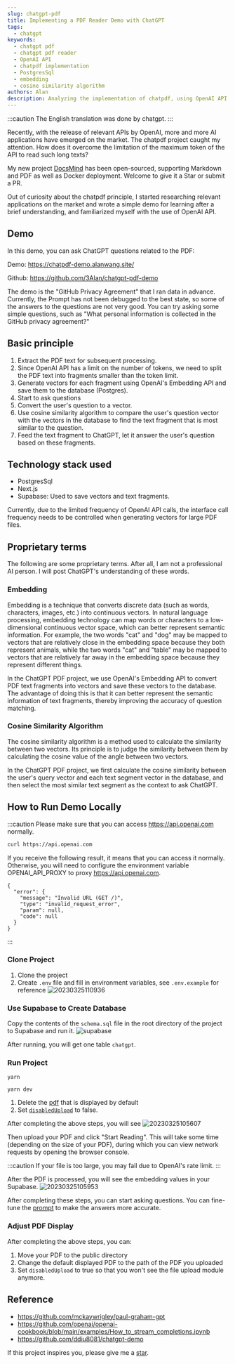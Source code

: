 ```yaml
---
slug: chatgpt-pdf
title: Implementing a PDF Reader Demo with ChatGPT
tags:
  - chatgpt
keywords:
  - chatgpt pdf
  - chatgpt pdf reader
  - OpenAI API
  - chatpdf implementation
  - PostgresSql
  - embedding
  - cosine similarity algorithm
authors: Alan
description: Analyzing the implementation of chatpdf, using OpenAI API to convert PDF text fragments into vectors, and using cosine similarity algorithm to match user questions and text fragments, thus implementing Q&A for long texts.
---
```


:::caution
The English translation was done by chatgpt.
:::

Recently, with the release of relevant APIs by OpenAI, more and more AI applications have emerged on the market. The chatpdf project caught my attention. How does it overcome the limitation of the maximum token of the API to read such long texts?

<!--truncate-->

My new project [DocsMind](https://github.com/3Alan/DocsMind) has been open-sourced, supporting Markdown and PDF as well as Docker deployment. Welcome to give it a Star or submit a PR.

Out of curiosity about the chatpdf principle, I started researching relevant applications on the market and wrote a simple demo for learning after a brief understanding, and familiarized myself with the use of OpenAI API.

## Demo

In this demo, you can ask ChatGPT questions related to the PDF:

Demo: https://chatpdf-demo.alanwang.site/

Github: https://github.com/3Alan/chatgpt-pdf-demo

The demo is the "GitHub Privacy Agreement" that I ran data in advance. Currently, the Prompt has not been debugged to the best state, so some of the answers to the questions are not very good. You can try asking some simple questions, such as "What personal information is collected in the GitHub privacy agreement?"

## Basic principle

1. Extract the PDF text for subsequent processing.
2. Since OpenAI API has a limit on the number of tokens, we need to split the PDF text into fragments smaller than the token limit.
3. Generate vectors for each fragment using OpenAI's Embedding API and save them to the database (Postgres).
4. Start to ask questions
5. Convert the user's question to a vector.
6. Use cosine similarity algorithm to compare the user's question vector with the vectors in the database to find the text fragment that is most similar to the question.
7. Feed the text fragment to ChatGPT, let it answer the user's question based on these fragments.

## Technology stack used

- PostgresSql
- Next.js
- Supabase: Used to save vectors and text fragments.

Currently, due to the limited frequency of OpenAI API calls, the interface call frequency needs to be controlled when generating vectors for large PDF files.

## Proprietary terms

The following are some proprietary terms. After all, I am not a professional AI person. I will post ChatGPT's understanding of these words.

### Embedding

Embedding is a technique that converts discrete data (such as words, characters, images, etc.) into continuous vectors. In natural language processing, embedding technology can map words or characters to a low-dimensional continuous vector space, which can better represent semantic information. For example, the two words "cat" and "dog" may be mapped to vectors that are relatively close in the embedding space because they both represent animals, while the two words "cat" and "table" may be mapped to vectors that are relatively far away in the embedding space because they represent different things.

In the ChatGPT PDF project, we use OpenAI's Embedding API to convert PDF text fragments into vectors and save these vectors to the database. The advantage of doing this is that it can better represent the semantic information of text fragments, thereby improving the accuracy of question matching.

### Cosine Similarity Algorithm

The cosine similarity algorithm is a method used to calculate the similarity between two vectors. Its principle is to judge the similarity between them by calculating the cosine value of the angle between two vectors.

In the ChatGPT PDF project, we first calculate the cosine similarity between the user's query vector and each text segment vector in the database, and then select the most similar text segment as the context to ask ChatGPT.

## How to Run Demo Locally

:::caution
Please make sure that you can access https://api.openai.com normally.

```bash
curl https://api.openai.com
```

If you receive the following result, it means that you can access it normally. Otherwise, you will need to configure the environment variable OPENAI_API_PROXY to proxy https://api.openai.com.

```
{
  "error": {
    "message": "Invalid URL (GET /)",
    "type": "invalid_request_error",
    "param": null,
    "code": null
  }
}

```

:::

### Clone Project

1. Clone the project
2. Create `.env` file and fill in environment variables, see `.env.example` for reference
   ![20230325110936](https://raw.githubusercontent.com/3Alan/images/master/img/20230325110936.png)

### Use Supabase to Create Database

Copy the contents of the `schema.sql` file in the root directory of the project to Supabase and run it.
![supabase](https://raw.githubusercontent.com/3Alan/images/master/img/img20230325104103.png)

After running, you will get one table `chatgpt`.

### Run Project

```
yarn
```

```
yarn dev
```

1. Delete the [pdf](https://github.com/3Alan/chatgpt-pdf-demo/blob/main/src/pages/index.tsx#LL45C51-L45C72) that is displayed by default
2. Set [`disabledUpload`](https://github.com/3Alan/chatgpt-pdf-demo/blob/7c8daa32a9d2450f037224a06cc821ff682f5c36/src/pages/index.tsx#L46) to false.

After completing the above steps, you will see
![20230325105607](https://raw.githubusercontent.com/3Alan/images/master/img/img20230325105607.png)

Then upload your PDF and click "Start Reading". This will take some time (depending on the size of your PDF), during which you can view network requests by opening the browser console.

:::caution
If your file is too large, you may fail due to OpenAI's rate limit.
:::

After the PDF is processed, you will see the embedding values in your Supabase.
![20230325105953](https://raw.githubusercontent.com/3Alan/images/master/img/img20230325105953.png)

After completing these steps, you can start asking questions. You can fine-tune the [prompt](https://github.com/3Alan/chatgpt-pdf-demo/blob/588135cc265eb702b39d9ee9a853264173c45dc5/src/utils/openaiStream.ts#L19) to make the answers more accurate.

### Adjust PDF Display

After completing the above steps, you can:

1. Move your PDF to the public directory
2. Change the default displayed PDF to the path of the PDF you uploaded
3. Set `disabledUpload` to true so that you won't see the file upload module anymore.

## Reference

- https://github.com/mckaywrigley/paul-graham-gpt
- https://github.com/openai/openai-cookbook/blob/main/examples/How_to_stream_completions.ipynb
- https://github.com/ddiu8081/chatgpt-demo

If this project inspires you, please give me a [star](https://github.com/3Alan/chatgpt-pdf-demo).
